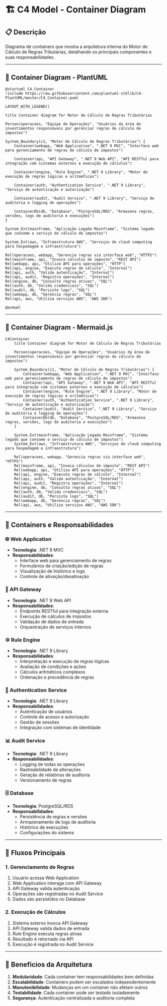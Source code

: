 # 🏗️ C4 Model - Container Diagram

## 📋 Descrição
Diagrama de containers que mostra a arquitetura interna do Motor de Cálculo de Regras Tributárias, detalhando os principais componentes e suas responsabilidades.

---

## 🎯 Container Diagram - PlantUML

```plantuml
@startuml C4_Container
!include https://raw.githubusercontent.com/plantuml-stdlib/C4-PlantUML/master/C4_Container.puml

LAYOUT_WITH_LEGEND()

title Container diagram for Motor de Cálculo de Regras Tributárias

Person(operacoes, "Equipe de Operações", "Usuários da área de investimentos responsáveis por gerenciar regras de cálculo de impostos")

System_Boundary(c1, "Motor de Cálculo de Regras Tributárias") {
    Container(webapp, "Web Application", ".NET 9 MVC", "Interface web para gerenciamento de regras de cálculo de impostos")
    
    Container(api, "API Gateway", ".NET 9 Web API", "API RESTful para integração com sistemas externos e execução de cálculos")
    
    Container(engine, "Rule Engine", ".NET 9 Library", "Motor de execução de regras lógicas e aritméticas")
    
    Container(auth, "Authentication Service", ".NET 9 Library", "Serviço de autenticação e autorização")
    
    Container(audit, "Audit Service", ".NET 9 Library", "Serviço de auditoria e logging de operações")
    
    ContainerDb(db, "Database", "PostgreSQL/RDS", "Armazena regras, versões, logs de auditoria e execuções")
}

System_Ext(mainframe, "Aplicação Legada Mainframe", "Sistema legado que consome o serviço de cálculo de impostos")

System_Ext(aws, "Infraestrutura AWS", "Serviços de cloud computing para hospedagem e infraestrutura")

Rel(operacoes, webapp, "Gerencia regras via interface web", "HTTPS")
Rel(mainframe, api, "Invoca cálculos de imposto", "REST API")
Rel(webapp, api, "Utiliza API para operações", "HTTP")
Rel(api, engine, "Executa regras de cálculo", "Internal")
Rel(api, auth, "Valida autenticação", "Internal")
Rel(api, audit, "Registra operações", "Internal")
Rel(engine, db, "Consulta regras ativas", "SQL")
Rel(auth, db, "Valida credenciais", "SQL")
Rel(audit, db, "Persiste logs", "SQL")
Rel(webapp, db, "Gerencia regras", "SQL")
Rel(api, aws, "Utiliza serviços AWS", "AWS SDK")

@enduml
```

---

## 🎯 Container Diagram - Mermaid.js

```mermaid
C4Container
    title Container diagram for Motor de Cálculo de Regras Tributárias
    
    Person(operacoes, "Equipe de Operações", "Usuários da área de investimentos responsáveis por gerenciar regras de cálculo de impostos")
    
    System_Boundary(c1, "Motor de Cálculo de Regras Tributárias") {
        Container(webapp, "Web Application", ".NET 9 MVC", "Interface web para gerenciamento de regras de cálculo de impostos")
        Container(api, "API Gateway", ".NET 9 Web API", "API RESTful para integração com sistemas externos e execução de cálculos")
        Container(engine, "Rule Engine", ".NET 9 Library", "Motor de execução de regras lógicas e aritméticas")
        Container(auth, "Authentication Service", ".NET 9 Library", "Serviço de autenticação e autorização")
        Container(audit, "Audit Service", ".NET 9 Library", "Serviço de auditoria e logging de operações")
        ContainerDb(db, "Database", "PostgreSQL/RDS", "Armazena regras, versões, logs de auditoria e execuções")
    }
    
    System_Ext(mainframe, "Aplicação Legada Mainframe", "Sistema legado que consome o serviço de cálculo de impostos")
    System_Ext(aws, "Infraestrutura AWS", "Serviços de cloud computing para hospedagem e infraestrutura")
    
    Rel(operacoes, webapp, "Gerencia regras via interface web", "HTTPS")
    Rel(mainframe, api, "Invoca cálculos de imposto", "REST API")
    Rel(webapp, api, "Utiliza API para operações", "HTTP")
    Rel(api, engine, "Executa regras de cálculo", "Internal")
    Rel(api, auth, "Valida autenticação", "Internal")
    Rel(api, audit, "Registra operações", "Internal")
    Rel(engine, db, "Consulta regras ativas", "SQL")
    Rel(auth, db, "Valida credenciais", "SQL")
    Rel(audit, db, "Persiste logs", "SQL")
    Rel(webapp, db, "Gerencia regras", "SQL")
    Rel(api, aws, "Utiliza serviços AWS", "AWS SDK")
```

---

## 📝 Containers e Responsabilidades

### 🌐 Web Application
- **Tecnologia**: .NET 9 MVC
- **Responsabilidades**:
  - Interface web para gerenciamento de regras
  - Formulários de criação/edição de regras
  - Visualização de histórico e logs
  - Controle de ativação/desativação

### 🔌 API Gateway
- **Tecnologia**: .NET 9 Web API
- **Responsabilidades**:
  - Endpoints RESTful para integração externa
  - Execução de cálculos de impostos
  - Validação de dados de entrada
  - Orquestração de serviços internos

### ⚙️ Rule Engine
- **Tecnologia**: .NET 9 Library
- **Responsabilidades**:
  - Interpretação e execução de regras lógicas
  - Avaliação de condições e ações
  - Cálculos aritméticos complexos
  - Ordenação e precedência de regras

### 🔐 Authentication Service
- **Tecnologia**: .NET 9 Library
- **Responsabilidades**:
  - Autenticação de usuários
  - Controle de acesso e autorização
  - Gestão de sessões
  - Integração com sistemas de identidade

### 📊 Audit Service
- **Tecnologia**: .NET 9 Library
- **Responsabilidades**:
  - Logging de todas as operações
  - Rastreabilidade de alterações
  - Geração de relatórios de auditoria
  - Versionamento de regras

### 🗄️ Database
- **Tecnologia**: PostgreSQL/RDS
- **Responsabilidades**:
  - Persistência de regras e versões
  - Armazenamento de logs de auditoria
  - Histórico de execuções
  - Configurações do sistema

---

## 🔗 Fluxos Principais

### 1. Gerenciamento de Regras
1. Usuário acessa Web Application
2. Web Application interage com API Gateway
3. API Gateway valida autenticação
4. Operações são registradas no Audit Service
5. Dados são persistidos no Database

### 2. Execução de Cálculos
1. Sistema externo invoca API Gateway
2. API Gateway valida dados de entrada
3. Rule Engine executa regras ativas
4. Resultado é retornado via API
5. Execução é registrada no Audit Service

---

## 🎯 Benefícios da Arquitetura

1. **Modularidade**: Cada container tem responsabilidades bem definidas
2. **Escalabilidade**: Containers podem ser escalados independentemente
3. **Manutenibilidade**: Mudanças em um container não afetam outros
4. **Testabilidade**: Cada container pode ser testado isoladamente
5. **Segurança**: Autenticação centralizada e auditoria completa 